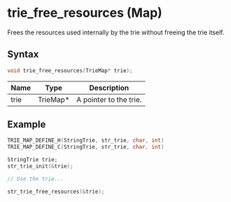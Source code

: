 # trie_free_resources (Map)

Frees the resources used internally by the trie without freeing the trie itself.

## Syntax

```c
void trie_free_resources(TrieMap* trie);
```

| Name | Type | Description |
| --- | --- | --- |
| trie | TrieMap* | A pointer to the trie. |

## Example

```c
TRIE_MAP_DEFINE_H(StringTrie, str_trie, char, int)
TRIE_MAP_DEFINE_C(StringTrie, str_trie, char, int)

StringTrie trie;
str_trie_init(&trie);

// Use the trie...

str_trie_free_resources(&trie);
```